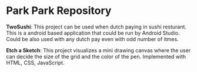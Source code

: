 # Park Park Repository
**TwoSushi**: This project can be used when dutch paying in sushi resturant. This is a android based application that could be run by Android Studio. 
Could be also used with any dutch pay even with odd number of itmes. 

**Etch a Sketch**: This project visualizes a mini drawing canvas where the user can decide the size of the grid and the color of the pen. Implemented with HTML, CSS, JavaScript.


